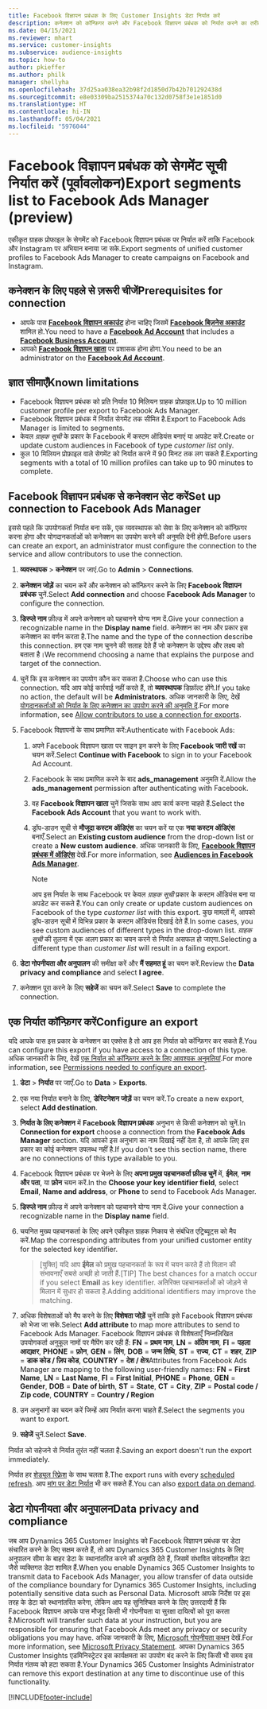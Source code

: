 ```yaml
---
title: Facebook विज्ञापन प्रबंधक के लिए Customer Insights डेटा निर्यात करें
description: कनेक्शन को कॉन्फ़िगर करने और Facebook विज्ञापन प्रबंधक को निर्यात करने का तरीका जानें.
ms.date: 04/15/2021
ms.reviewer: mhart
ms.service: customer-insights
ms.subservice: audience-insights
ms.topic: how-to
author: pkieffer
ms.author: philk
manager: shellyha
ms.openlocfilehash: 37d25aa038ea32b98f2d1850d7b42b701292438d
ms.sourcegitcommit: e8e03309ba2515374a70c132d0758f3e1e1851d0
ms.translationtype: HT
ms.contentlocale: hi-IN
ms.lasthandoff: 05/04/2021
ms.locfileid: "5976044"
---
```

# <a name="export-segments-list-to-facebook-ads-manager-preview"></a><span data-ttu-id="2dbb9-103">Facebook विज्ञापन प्रबंधक को सेगमेंट सूची निर्यात करें (पूर्वावलोकन)</span><span class="sxs-lookup"><span data-stu-id="2dbb9-103">Export segments list to Facebook Ads Manager (preview)</span></span>

<span data-ttu-id="2dbb9-104">एकीकृत ग्राहक प्रोफाइल के सेगमेंट को Facebook विज्ञापन प्रबंधक पर निर्यात करें ताकि Facebook और Instagram पर अभियान बनाया जा सके.</span><span class="sxs-lookup"><span data-stu-id="2dbb9-104">Export segments of unified customer profiles to Facebook Ads Manager to create campaigns on Facebook and Instagram.</span></span>

## <a name="prerequisites-for-connection"></a><span data-ttu-id="2dbb9-105">कनेक्शन के लिए पहले से ज़रूरी चीजें</span><span class="sxs-lookup"><span data-stu-id="2dbb9-105">Prerequisites for connection</span></span>

- <span data-ttu-id="2dbb9-106">आपके पास [**Facebook विज्ञापन अकाउंट**](https://www.facebook.com/business/learn/lessons/step-by-step-ads-manager-account) होना चाहिए जिसमें [**Facebook बिज़नेस अकाउंट**](https://business.facebook.com/) शामिल हो.</span><span class="sxs-lookup"><span data-stu-id="2dbb9-106">You need to have a [**Facebook Ad Account**](https://www.facebook.com/business/learn/lessons/step-by-step-ads-manager-account) that includes a [**Facebook Business Account**](https://business.facebook.com/).</span></span>
- <span data-ttu-id="2dbb9-107">आपको [**Facebook विज्ञापन खाता**](https://www.facebook.com/business/learn/lessons/step-by-step-ads-manager-account) पर प्रशासक होना होगा.</span><span class="sxs-lookup"><span data-stu-id="2dbb9-107">You need to be an administrator on the [**Facebook Ad Account**](https://www.facebook.com/business/learn/lessons/step-by-step-ads-manager-account).</span></span>

## <a name="known-limitations"></a><span data-ttu-id="2dbb9-108">ज्ञात सीमाएँ</span><span class="sxs-lookup"><span data-stu-id="2dbb9-108">Known limitations</span></span>

- <span data-ttu-id="2dbb9-109">Facebook विज्ञापन प्रबंधक को प्रति निर्यात 10 मिलियन ग्राहक प्रोफ़ाइल.</span><span class="sxs-lookup"><span data-stu-id="2dbb9-109">Up to 10 million customer profile per export to Facebook Ads Manager.</span></span>
- <span data-ttu-id="2dbb9-110">Facebook विज्ञापन प्रबंधक में निर्यात सेगमेंट तक सीमित है.</span><span class="sxs-lookup"><span data-stu-id="2dbb9-110">Export to Facebook Ads Manager is limited to segments.</span></span>
- <span data-ttu-id="2dbb9-111">केवल *ग्राहक सूची* के प्रकार के Facebook में कस्टम ऑडियंस बनाएं या अपडेट करें.</span><span class="sxs-lookup"><span data-stu-id="2dbb9-111">Create or update custom audiences in Facebook of type *customer list* only.</span></span>
- <span data-ttu-id="2dbb9-112">कुल 10 मिलियन प्रोफ़ाइल वाले सेगमेंट को निर्यात करने में 90 मिनट तक लग सकते हैं.</span><span class="sxs-lookup"><span data-stu-id="2dbb9-112">Exporting segments with a total of 10 million profiles can take up to 90 minutes to complete.</span></span>

## <a name="set-up-connection-to-facebook-ads-manager"></a><span data-ttu-id="2dbb9-113">Facebook विज्ञापन प्रबंधक से कनेक्शन सेट करें</span><span class="sxs-lookup"><span data-stu-id="2dbb9-113">Set up connection to Facebook Ads Manager</span></span>

<span data-ttu-id="2dbb9-114">इससे पहले कि उपयोगकर्ता निर्यात बना सकें, एक व्यवस्थापक को सेवा के लिए कनेक्शन को कॉन्फ़िगर करना होगा और योगदानकर्ताओं को कनेक्शन का उपयोग करने की अनुमति देनी होगी.</span><span class="sxs-lookup"><span data-stu-id="2dbb9-114">Before users can create an export, an administrator must configure the connection to the service and allow contributors to use the connection.</span></span>

1. <span data-ttu-id="2dbb9-115">**व्यवस्थापक** > **कनेक्शन** पर जाएं.</span><span class="sxs-lookup"><span data-stu-id="2dbb9-115">Go to **Admin** > **Connections**.</span></span>

1. <span data-ttu-id="2dbb9-116">**कनेक्शन जोड़ें** का चयन करें और कनेक्शन को कॉन्फ़िगर करने के लिए **Facebook विज्ञापन प्रबंधक** चुनें.</span><span class="sxs-lookup"><span data-stu-id="2dbb9-116">Select **Add connection** and choose **Facebook Ads Manager** to configure the connection.</span></span>

1. <span data-ttu-id="2dbb9-117">**डिस्प्ले नाम** फ़ील्ड में अपने कनेक्शन को पहचानने योग्य नाम दें.</span><span class="sxs-lookup"><span data-stu-id="2dbb9-117">Give your connection a recognizable name in the **Display name** field.</span></span> <span data-ttu-id="2dbb9-118">कनेक्शन का नाम और प्रकार इस कनेक्शन का वर्णन करता है.</span><span class="sxs-lookup"><span data-stu-id="2dbb9-118">The name and the type of the connection describe this connection.</span></span> <span data-ttu-id="2dbb9-119">हम एक नाम चुनने की सलाह देते हैं जो कनेक्शन के उद्देश्य और लक्ष्य को बताता है।</span><span class="sxs-lookup"><span data-stu-id="2dbb9-119">We recommend choosing a name that explains the purpose and target of the connection.</span></span>

1. <span data-ttu-id="2dbb9-120">चुनें कि इस कनेक्शन का उपयोग कौन कर सकता है.</span><span class="sxs-lookup"><span data-stu-id="2dbb9-120">Choose who can use this connection.</span></span> <span data-ttu-id="2dbb9-121">यदि आप कोई कार्रवाई नहीं करते हैं, तो **व्यवस्थापक** डिफ़ॉल्ट होंगे.</span><span class="sxs-lookup"><span data-stu-id="2dbb9-121">If you take no action, the default will be **Administrators**.</span></span> <span data-ttu-id="2dbb9-122">अधिक जानकारी के लिए, देखें [योगदानकर्ताओं को निर्यात के लिए कनेक्शन का उपयोग करने की अनुमति दें](connections.md#allow-contributors-to-use-a-connection-for-exports).</span><span class="sxs-lookup"><span data-stu-id="2dbb9-122">For more information, see [Allow contributors to use a connection for exports](connections.md#allow-contributors-to-use-a-connection-for-exports).</span></span>

1. <span data-ttu-id="2dbb9-123">Facebook विज्ञापनों के साथ प्रमाणित करें:</span><span class="sxs-lookup"><span data-stu-id="2dbb9-123">Authenticate with Facebook Ads:</span></span> 

   1. <span data-ttu-id="2dbb9-124">अपने Facebook विज्ञापन खाता पर साइन इन करने के लिए **Facebook जारी रखें** का चयन करें.</span><span class="sxs-lookup"><span data-stu-id="2dbb9-124">Select **Continue with Facebook** to sign in to your Facebook Ad Account.</span></span>

   1. <span data-ttu-id="2dbb9-125">Facebook के साथ प्रमाणित करने के बाद **ads_management** अनुमति दें.</span><span class="sxs-lookup"><span data-stu-id="2dbb9-125">Allow the **ads_management** permission after authenticating with Facebook.</span></span>

   1. <span data-ttu-id="2dbb9-126">वह **Facebook विज्ञापन खाता** चुनें जिसके साथ आप कार्य करना चाहते हैं.</span><span class="sxs-lookup"><span data-stu-id="2dbb9-126">Select the **Facebook Ads Account** that you want to work with.</span></span>

   1. <span data-ttu-id="2dbb9-127">ड्रॉप-डाउन सूची से **मौजूदा कस्टम ऑडिएंस** का चयन करें या एक **नया कस्टम ऑडिएंस** बनाएँ.</span><span class="sxs-lookup"><span data-stu-id="2dbb9-127">Select an **Existing custom audience** from the drop-down list or create a **New custom audience**.</span></span> <span data-ttu-id="2dbb9-128">अधिक जानकारी के लिए, [**Facebook विज्ञापन प्रबंधक में ऑडिएंस**](https://www.facebook.com/business/help/744354708981227?id=2469097953376494) देखें.</span><span class="sxs-lookup"><span data-stu-id="2dbb9-128">For more information, see [**Audiences in Facebook Ads Manager**](https://www.facebook.com/business/help/744354708981227?id=2469097953376494).</span></span>
      > [!NOTE]
      > <span data-ttu-id="2dbb9-129">आप इस निर्यात के साथ Facebook पर केवल *ग्राहक सूची* प्रकार के कस्टम ऑडियंस बना या अपडेट कर सकते हैं.</span><span class="sxs-lookup"><span data-stu-id="2dbb9-129">You can only create or update custom audiences on Facebook of the type *customer list* with this export.</span></span> <span data-ttu-id="2dbb9-130">कुछ मामलों में, आपको ड्रॉप-डाउन सूची में विभिन्न प्रकार के कस्टम ऑडियंस दिखाई देते हैं.</span><span class="sxs-lookup"><span data-stu-id="2dbb9-130">In some cases, you see custom audiences of different types in the drop-down list.</span></span> <span data-ttu-id="2dbb9-131">*ग्राहक सूची* की तुलना में एक अलग प्रकार का चयन करने से निर्यात असफल हो जाएगा.</span><span class="sxs-lookup"><span data-stu-id="2dbb9-131">Selecting a different type than *customer list* will result in a failing export.</span></span> 

1. <span data-ttu-id="2dbb9-132">**डेटा गोपनीयता और अनुपालन** की समीक्षा करें और **मैं सहमत हूं** का चयन करें.</span><span class="sxs-lookup"><span data-stu-id="2dbb9-132">Review the **Data privacy and compliance** and select **I agree**.</span></span>

1. <span data-ttu-id="2dbb9-133">कनेक्शन पूरा करने के लिए **सहेजें** का चयन करें.</span><span class="sxs-lookup"><span data-stu-id="2dbb9-133">Select **Save** to complete the connection.</span></span>

## <a name="configure-an-export"></a><span data-ttu-id="2dbb9-134">एक निर्यात कॉन्फ़िगर करें</span><span class="sxs-lookup"><span data-stu-id="2dbb9-134">Configure an export</span></span>

<span data-ttu-id="2dbb9-135">यदि आपके पास इस प्रकार के कनेक्शन का एक्सेस है तो आप इस निर्यात को कॉन्फ़िगर कर सकते हैं.</span><span class="sxs-lookup"><span data-stu-id="2dbb9-135">You can configure this export if you have access to a connection of this type.</span></span> <span data-ttu-id="2dbb9-136">अधिक जानकारी के लिए, देखें [एक निर्यात को कॉन्फ़िगर करने के लिए आवश्यक अनुमतियां](export-destinations.md#set-up-a-new-export).</span><span class="sxs-lookup"><span data-stu-id="2dbb9-136">For more information, see [Permissions needed to configure an export](export-destinations.md#set-up-a-new-export).</span></span>

1. <span data-ttu-id="2dbb9-137">**डेटा** > **निर्यात** पर जाएँ.</span><span class="sxs-lookup"><span data-stu-id="2dbb9-137">Go to **Data** > **Exports**.</span></span>

1. <span data-ttu-id="2dbb9-138">एक नया निर्यात बनाने के लिए, **डेस्टिनेशन जोड़ें** का चयन करें.</span><span class="sxs-lookup"><span data-stu-id="2dbb9-138">To create a new export, select **Add destination**.</span></span> 

1. <span data-ttu-id="2dbb9-139">**निर्यात के लिए कनेक्शन** में **Facebook विज्ञापन प्रबंधक** अनुभाग से किसी कनेक्शन को चुनें.</span><span class="sxs-lookup"><span data-stu-id="2dbb9-139">In **Connection for export** choose a connection from the **Facebook Ads Manager** section.</span></span> <span data-ttu-id="2dbb9-140">यदि आपको इस अनुभाग का नाम दिखाई नहीं देता है, तो आपके लिए इस प्रकार का कोई कनेक्शन उपलब्ध नहीं है.</span><span class="sxs-lookup"><span data-stu-id="2dbb9-140">If you don't see this section name, there are no connections of this type available to you.</span></span>

1. <span data-ttu-id="2dbb9-141">Facebook विज्ञापन प्रबंधक पर भेजने के लिए **अपना प्रमुख पहचानकर्ता फ़ील्ड चुनें** में, **ईमेल**, **नाम और पता**, या **फ़ोन** चयन करें.</span><span class="sxs-lookup"><span data-stu-id="2dbb9-141">In the **Choose your key identifier field**, select **Email**, **Name and address**, or **Phone** to send to Facebook Ads Manager.</span></span> 

1. <span data-ttu-id="2dbb9-142">**डिस्प्ले नाम** फ़ील्ड में अपने कनेक्शन को पहचानने योग्य नाम दें.</span><span class="sxs-lookup"><span data-stu-id="2dbb9-142">Give your connection a recognizable name in the **Display name** field.</span></span>

1. <span data-ttu-id="2dbb9-143">चयनित मुख्य पहचानकर्ता के लिए अपने एकीकृत ग्राहक निकाय से संबंधित एट्रिब्यूट्स को मैप करें.</span><span class="sxs-lookup"><span data-stu-id="2dbb9-143">Map the corresponding attributes from your unified customer entity for the selected key identifier.</span></span>
   > <span data-ttu-id="2dbb9-144">[युक्ति] यदि आप **ईमेल** को प्रमुख पहचानकर्ता के रूप में चयन करते हैं तो मिलान की संभावनाएँ सबसे अच्छी हो जाती हैं.</span><span class="sxs-lookup"><span data-stu-id="2dbb9-144">[TIP] The best chances for a match occur if you select **Email** as key identifier.</span></span> <span data-ttu-id="2dbb9-145">अतिरिक्त पहचानकर्ताओं को जोड़ने से मिलान में सुधार हो सकता है.</span><span class="sxs-lookup"><span data-stu-id="2dbb9-145">Adding additional identifiers may improve the matching.</span></span>

1. <span data-ttu-id="2dbb9-146">अधिक विशेषताओं को मैप करने के लिए **विशेषता जोड़ें** चुनें ताकि इसे Facebook विज्ञापन प्रबंधक को भेजा जा सके.</span><span class="sxs-lookup"><span data-stu-id="2dbb9-146">Select **Add attribute** to map more attributes to send to Facebook Ads Manager.</span></span> <span data-ttu-id="2dbb9-147">Facebook विज्ञापन प्रबंधक से विशेषताएँ निम्नलिखित उपयोगकर्ता अनुकूल नामों पर मैपिंग कर रही हैं: **FN** = **प्रथम नाम**, **LN** = **अंतिम नाम**, **FI** = **पहला आद्यक्षर**, **PHONE** = **फ़ोन**, **GEN** = **लिंग**, **DOB** = **जन्म तिथि**, **ST** = **राज्य**, **CT** = **शहर**, **ZIP** = **डाक कोड / ज़िप कोड**, **COUNTRY** = **देश / क्षेत्र**</span><span class="sxs-lookup"><span data-stu-id="2dbb9-147">Attributes from Facebook Ads Manager are mapping to the following user-friendly names: **FN** = **First Name**, **LN** = **Last Name**, **FI** = **First Initial**, **PHONE** = **Phone**, **GEN** = **Gender**, **DOB** = **Date of birth**, **ST** = **State**, **CT** = **City**, **ZIP** = **Postal code / Zip code**, **COUNTRY** = **Country / Region**</span></span>

1. <span data-ttu-id="2dbb9-148">उन अनुभागों का चयन करें जिन्हें आप निर्यात करना चाहते हैं.</span><span class="sxs-lookup"><span data-stu-id="2dbb9-148">Select the segments you want to export.</span></span>

1. <span data-ttu-id="2dbb9-149">**सहेजें** चुनें.</span><span class="sxs-lookup"><span data-stu-id="2dbb9-149">Select **Save**.</span></span>

<span data-ttu-id="2dbb9-150">निर्यात को सहेजने से निर्यात तुरंत नहीं चलता है.</span><span class="sxs-lookup"><span data-stu-id="2dbb9-150">Saving an export doesn't run the export immediately.</span></span>

<span data-ttu-id="2dbb9-151">निर्यात हर [शेड्यूल रिफ़्रेश](system.md#schedule-tab) के साथ चलता है.</span><span class="sxs-lookup"><span data-stu-id="2dbb9-151">The export runs with every [scheduled refresh](system.md#schedule-tab).</span></span> <span data-ttu-id="2dbb9-152">आप [मांग पर डेटा निर्यात](export-destinations.md#run-exports-on-demand) भी कर सकते हैं.</span><span class="sxs-lookup"><span data-stu-id="2dbb9-152">You can also [export data on demand](export-destinations.md#run-exports-on-demand).</span></span> 

## <a name="data-privacy-and-compliance"></a><span data-ttu-id="2dbb9-153">डेटा गोपनीयता और अनुपालन</span><span class="sxs-lookup"><span data-stu-id="2dbb9-153">Data privacy and compliance</span></span>

<span data-ttu-id="2dbb9-154">जब आप Dynamics 365 Customer Insights को Facebook विज्ञापन प्रबंधक पर डेटा संचारित करने के लिए सक्षम करते हैं, तो आप Dynamics 365 Customer Insights के लिए अनुपालन सीमा के बाहर डेटा के स्थानांतरित करने की अनुमति देते हैं, जिसमें संभावित संवेदनशील डेटा जैसे व्यक्तिगत डेटा शामिल हैं.</span><span class="sxs-lookup"><span data-stu-id="2dbb9-154">When you enable Dynamics 365 Customer Insights to transmit data to Facebook Ads Manager, you allow transfer of data outside of the compliance boundary for Dynamics 365 Customer Insights, including potentially sensitive data such as Personal Data.</span></span> <span data-ttu-id="2dbb9-155">Microsoft आपके निर्देश पर इस तरह के डेटा को स्थानांतरित करेगा, लेकिन आप यह सुनिश्चित करने के लिए उत्तरदायी हैं कि Facebook विज्ञापन आपके पास मौजूद किसी भी गोपनीयता या सुरक्षा दायित्वों को पूरा करता है.</span><span class="sxs-lookup"><span data-stu-id="2dbb9-155">Microsoft will transfer such data at your instruction, but you are responsible for ensuring that Facebook Ads meet any privacy or security obligations you may have.</span></span> <span data-ttu-id="2dbb9-156">अधिक जानकारी के लिए, [Microsoft गोपनीयता कथन](https://go.microsoft.com/fwlink/?linkid=396732) देखें.</span><span class="sxs-lookup"><span data-stu-id="2dbb9-156">For more information, see [Microsoft Privacy Statement](https://go.microsoft.com/fwlink/?linkid=396732).</span></span>
<span data-ttu-id="2dbb9-157">आपका Dynamics 365 Customer Insights एडमिनिस्ट्रेटर इस कार्यक्षमता का उपयोग बंद करने के लिए किसी भी समय इस निर्यात गंतव्य को हटा सकता है.</span><span class="sxs-lookup"><span data-stu-id="2dbb9-157">Your Dynamics 365 Customer Insights Administrator can remove this export destination at any time to discontinue use of this functionality.</span></span>


[!INCLUDE[footer-include](../includes/footer-banner.md)]
